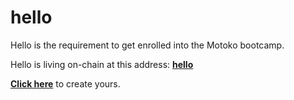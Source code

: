 # hello

Hello is the requirement to get enrolled into the Motoko bootcamp.

Hello is living on-chain at this address: [**hello**](https://hx4xx-gyaaa-aaaak-ad44q-cai.ic0.app/)

[**Click here**](https://internetcomputer.org/docs/current/developer-docs/quickstart/hello10mins#option-2-converting-icp-tokens-into-cycles-5-min) to create yours.
